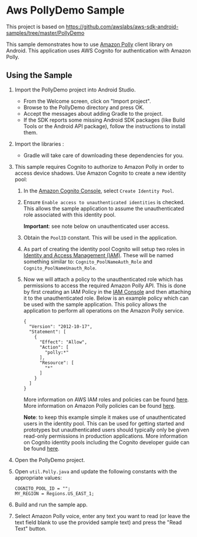 Aws PollyDemo Sample
=============================================
This project is based on https://github.com/awslabs/aws-sdk-android-samples/tree/master/PollyDemo

This sample demonstrates how to use [Amazon Polly](https://aws.amazon.com/polly) client library on Android.  This application uses AWS Cognito for authentication with Amazon Polly.

## Using the Sample

1. Import the PollyDemo project into Android Studio.
   - From the Welcome screen, click on "Import project".
   - Browse to the PollyDemo directory and press OK.
   - Accept the messages about adding Gradle to the project.
   - If the SDK reports some missing Android SDK packages (like Build Tools or the Android API package), follow the instructions to install them.

1. Import the libraries :
   - Gradle will take care of downloading these dependencies for you.

1. This sample requires Cognito to authorize to Amazon Polly in order to access device shadows.  Use Amazon Cognito to create a new identity pool:
    1. In the [Amazon Cognito Console](https://console.aws.amazon.com/cognito/), select `Create Identity Pool`.
    1. Ensure `Enable access to unauthenticated identities` is checked.  This allows the sample application to assume the unauthenticated role associated with this identity pool.

        **Important**: see note below on unauthenticated user access.

    1. Obtain the `PoolID` constant.  This will be used in the application.
    1. As part of creating the identity pool Cognito will setup two roles in [Identity and Access Management (IAM)](https://console.aws.amazon.com/iam/home#roles).  These will be named something similar to: `Cognito_PoolNameAuth_Role` and `Cognito_PoolNameUnauth_Role`.
    1. Now we will attach a policy to the unauthenticated role which has permissions to access the required Amazon Polly API.  This is done by first creating an IAM Policy in the [IAM Console](https://console.aws.amazon.com/iam/home#policies) and then attaching it to the unauthenticated role.  Below is an example policy which can be used with the sample application.  This policy allows the application to perform all operations on the Amazon Polly service.

        ```
        {
          "Version": "2012-10-17",
          "Statement": [
            {
              "Effect": "Allow",
              "Action": [
                "polly:*"
              ],
              "Resource": [
                "*"
              ]
            }
          ]
        }
        ```

        More information on AWS IAM roles and policies can be found [here](http://docs.aws.amazon.com/IAM/latest/UserGuide/access_policies_manage.html).  More information on Amazon Polly policies can be found [here](http://docs.aws.amazon.com/polly/latest/dg/using-identity-based-policies.html).

        **Note**: to keep this example simple it makes use of unauthenticated users in the identity pool.  This can be used for getting started and prototypes but unauthenticated users should typically only be given read-only permissions in production applications.  More information on Cognito identity pools including the Cognito developer guide can be found [here](http://aws.amazon.com/cognito/).

1. Open the PollyDemo project.

1. Open `util.Polly.java` and update the following constants with the appropriate values:

    ```
    COGNITO_POOL_ID = "";
    MY_REGION = Regions.US_EAST_1;
    ```

1. Build and run the sample app.

1. Select Amazon Polly voice, enter any text you want to read (or leave the text field blank to use the provided sample text) and press the "Read Text" button.
